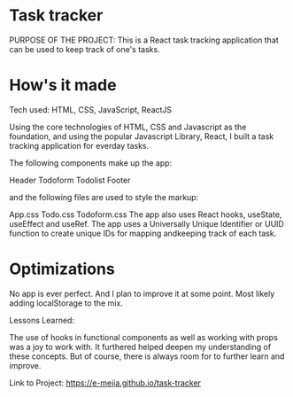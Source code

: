 # Task tracker

PURPOSE OF THE PROJECT: This is a React task tracking application that can be used to keep track of one's tasks.

#  How's it made 

Tech used: HTML, CSS, JavaScript, ReactJS

Using the core technologies of HTML, CSS and Javascript as the foundation, and using the popular Javascript Library, React, I built a task tracking application for everday tasks.  

The following components make up the app:

Header
Todoform
Todolist
Footer

and the following files are used to style the markup:

App.css
Todo.css
Todoform.css
The app also uses React hooks, useState, useEffect and useRef. The app uses a Universally Unique Identifier or UUID function to create unique IDs for mapping andkeeping track of each task.

#  Optimizations

No app is ever perfect.  And I plan to improve it at some point.  Most likely adding localStorage to the mix.

Lessons Learned:

The use of hooks in functional components as well as working with props was a joy to work with.  It furthered helped deepen my understanding of these concepts.  But of course, there is always room for to further learn and improve.


Link to Project:  https://e-mejia.github.io/task-tracker